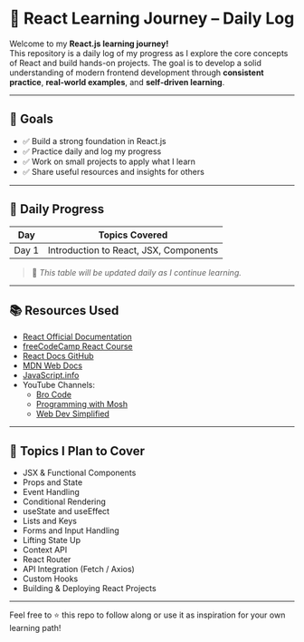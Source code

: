 # 🚀 React Learning Journey – Daily Log

Welcome to my **React.js learning journey!**  
This repository is a daily log of my progress as I explore the core concepts of React and build hands-on projects. The goal is to develop a solid understanding of modern frontend development through **consistent practice**, **real-world examples**, and **self-driven learning**.

---

## 📌 Goals

- ✅ Build a strong foundation in React.js  
- ✅ Practice daily and log my progress  
- ✅ Work on small projects to apply what I learn  
- ✅ Share useful resources and insights for others  

---

## 📅 Daily Progress

| Day   | Topics Covered                         |
|--------|----------------------------------------|
| Day 1  | Introduction to React, JSX, Components |

> 📌 *This table will be updated daily as I continue learning.*

---

## 📚 Resources Used

- [React Official Documentation](https://react.dev/)
- [freeCodeCamp React Course](https://www.freecodecamp.org/learn/front-end-development-libraries/#react)
- [React Docs GitHub](https://github.com/reactjs/react.dev)
- [MDN Web Docs](https://developer.mozilla.org/)
- [JavaScript.info](https://javascript.info/)
- YouTube Channels:
  - [Bro Code](https://www.youtube.com/@BroCodez)
  - [Programming with Mosh](https://www.youtube.com/@programmingwithmosh)
  - [Web Dev Simplified](https://www.youtube.com/c/WebDevSimplified)

---

## 🧠 Topics I Plan to Cover

- JSX & Functional Components  
- Props and State  
- Event Handling  
- Conditional Rendering  
- useState and useEffect  
- Lists and Keys  
- Forms and Input Handling  
- Lifting State Up  
- Context API  
- React Router  
- API Integration (Fetch / Axios)  
- Custom Hooks  
- Building & Deploying React Projects  

---

Feel free to ⭐️ this repo to follow along or use it as inspiration for your own learning path!
